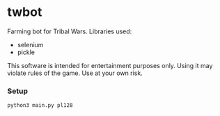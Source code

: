# twbot

Farming bot for Tribal Wars. Libraries used:

- selenium
- pickle

This software is intended for entertainment purposes only.
Using it may violate rules of the game.
Use at your own risk.

### Setup

```
python3 main.py pl128
```
